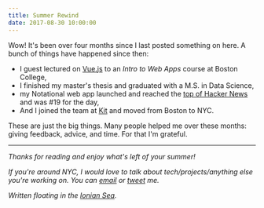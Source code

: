 ```yaml
---
title: Summer Rewind
date: 2017-08-30 10:00:00
---
```


Wow! It's been over four months since I last posted something on here. A bunch of things have happened since then:

* I guest lectured on [Vue.js](https://vuejs.org) to an *Intro to Web Apps* course at Boston College,
* I finished my master's thesis and graduated with a M.S. in Data Science,
* my Notational web app launched and reached the [top of Hacker News](https://news.ycombinator.com/front?day=2017-05-24) and was #19 for the day,
* And I joined the team at [Kit](https://kit.com) and moved from Boston to NYC.

These are just the big things. Many people helped me over these months: giving feedback, advice, and time. For that I'm grateful.

***

*Thanks for reading and enjoy what's left of your summer!*

*If you're around NYC, I would love to talk about tech/projects/anything else you're working on. You can [email](mailto:meagher.co) or [tweet](https://twitter.com/tomfme) me.*

*Written floating in the [Ionian Sea](https://en.wikipedia.org/wiki/Ionian_Sea).*